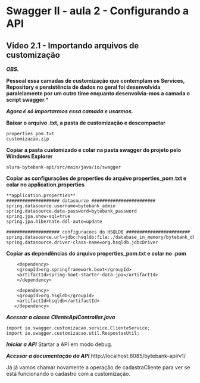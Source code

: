 # Swagger II - aula 2 - Configurando a API

## Video 2.1 - Importando arquivos de customização

***OBS.***

**Pessoal essa camadas de customização que contemplam os Services, Repository e persistência de dados no geral foi desenvolvida paralelamente por um outro time enquanto desenvolvia-mos a camada o script swagger.***

***Agora é só importarmos essa camada e usarmos.***


**Baixar o arquivo .txt, a pasta de customização e descompactar**
```
properties_pom.txt
customizacao.zip
```

**Copiar a pasta customizado e colar na pasta swagger do projeto pelo Windows Explorer**
```
alura-bytebank-api/src/main/java/io/swagger
```

**Copiar as configurações de properties do arquivo properties_pom.txt e colar no application.properties**
```
**application.properties**
#################### datasource ########################
spring.datasource.username=bytebank_admin
spring.datasource.data-password=bytebank_password
spring.jpa.show-sql=true
spring.jpa.hibernate.ddl-auto=update

#################### configuracoes do HSQLDB ########################
spring.datasource.url=jdbc:hsqldb:file:./database_in_memory/bytebank_db
spring.datasource.driver-class-name=org.hsqldb.jdbcDriver
```

**Copiar as dependências do arquivo properties_pom.txt e colar no .pom**
```
    <dependency>
	<groupId>org.springframework.boot</groupId>
	<artifactId>spring-boot-starter-data-jpa</artifactId>
    </dependency>
		
    <dependency>
	<groupId>org.hsqldb</groupId>
	<artifactId>hsqldb</artifactId>
   </dependency>
```

***Acessar a classe ClienteApiController.java***
```
import io.swagger.customizacao.service.ClienteService;
import io.swagger.customizacao.util.RespostasUtil;
```
***Iniciar a API***
Startar a API em modo debug.

***Acessar a documentação da API***
http://localhost:8085/bytebank-api/v1/

Já já vamos chamar novamente a operação de cadastraCliente para ver se está funcionando o cadastro com a customização.

